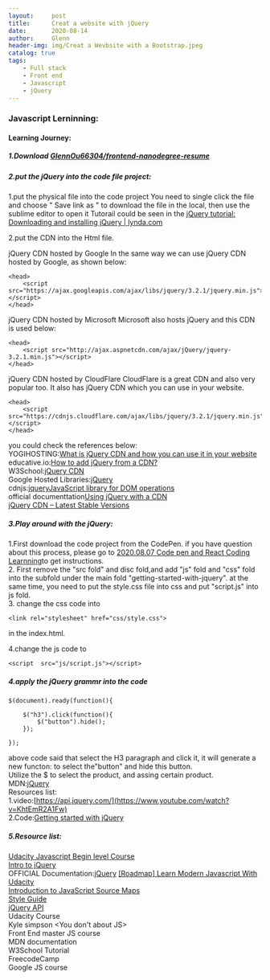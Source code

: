 ```yaml
---
layout:     post
title:      Creat a website with jQuery
date:       2020-08-14
author:     Glenn
header-img: img/Creat a Wevbsite with a Bootstrap.jpeg
catalog: true
tags:
    - Full stack
    - Front end
    - Javascript
    - jQuery
---
```


###  Javascript Lerninning:

#### Learning Journey:
##### 1.Download [GlennOu66304/frontend-nanodegree-resume](https://github.com/GlennOu66304/frontend-nanodegree-resume)

##### 2.put the jQuery into the code file project: 

1.put the physical file into the code project
You need to single click the file and choose " Save link as " to download the file in the local, then use the sublime editor to open it
Tutorail could be seen in the [jQuery tutorial: Downloading and installing jQuery | lynda.com](https://www.youtube.com/watch?v=7hduZL1q-KM) 

2.put the CDN into the Html file. 

jQuery CDN hosted by Google
In the same way we can use jQuery CDN hosted by Google, as shown below:
```
<head>
    <script src="https://ajax.googleapis.com/ajax/libs/jquery/3.2.1/jquery.min.js"></script>
</head>
```
jQuery CDN hosted by Microsoft
Microsoft also hosts jQuery and this CDN is used below:
```
<head>
    <script src="http://ajax.aspnetcdn.com/ajax/jQuery/jquery-3.2.1.min.js"></script>
</head>
```
jQuery CDN hosted by CloudFlare
CloudFlare is a great CDN and also very popular too. It also has jQuery CDN which you can use in your website.
```
<head>
    <script src="https://cdnjs.cloudflare.com/ajax/libs/jquery/3.2.1/jquery.min.js"></script>
</head>
```

you could check the references below:  
YOGIHOSTING:[What is jQuery CDN and how you can use it in your website](https://www.yogihosting.com/jquery-cdn/)   
educative.io:[How to add jQuery from a CDN?](https://www.educative.io/edpresso/how-to-add-jquery-from-a-cdn)  
W3School:[jQuery CDN](https://www.w3schools.com/jquery/jquery_get_started.asp)  
Google Hosted Libraries:[jQuery](https://developers.google.com/speed/libraries#jquery)  
cdnjs:[jqueryJavaScript library for DOM operations](https://cdnjs.com/libraries/jquery/3.3.1)  
official documenttation[Using jQuery with a CDN](https://jquery.com/download/)  
[jQuery CDN – Latest Stable Versions](https://code.jquery.com/)  



##### 3.Play around with the jQuery: 
1.First download the code project from the CodePen. if you have question about this process, please go to [2020.08.07 Code pen and React Coding Learnning](http://glennou.cn/2020/08/07/React-Learning/)to get instructions.  
2. First remove the "src fold" and disc fold,and add "js" fold and "css" fold into the subfold under the main fold "getting-started-with-jquery". at the same time, you need to put the style.css file into css and put "script.js" into
js fold.   
3. change the css code into 
```
<link rel="stylesheet" href="css/style.css">
```
in the index.html.  

4.change the js code to 
```
<script  src="js/script.js"></script>   
```

##### 4.apply the jQuery grammr into the code
```
$(document).ready(function(){
  
    $("h3").click(function(){
        $("button").hide();
    });
  
});
```
above code said that select the H3 paragraph and click it,
it will generate a new functon: to select the"button" and hide this button.  
Utilize the $ to select the product, and assing certain product.  
MDN:[jQuery](https://developer.mozilla.org/en-US/docs/Glossary/jQuery)  
Resources list:  
1.video:[https://api.jquery.com/](https://www.youtube.com/watch?v=KhtEmR2A1Fw)  
2.Code:[Getting started with jQuery](https://codepen.io/beaucarnes/pen/mwGZre)
##### 5.Resource list: 
[Udacity Javascript Begin level Course](https://classroom.udacity.com/courses/ud245)  
[Intro to jQuery](https://www.udacity.com/course/intro-to-jquery--ud245)  
OFFICIAL Documentation:[jQuery](https://jquery.com/download/)
[[Roadmap] Learn Modern Javascript With Udacity](https://medium.com/@berkancetinkaya/roadmap-learn-modern-javascript-with-udacity-297b99033b0c)  
[Introduction to JavaScript Source Maps](https://www.html5rocks.com/en/tutorials/developertools/sourcemaps/)  
[Style Guide](https://learn.jquery.com/style-guide/)  
[jQuery API](https://api.jquery.com/)  
Udacity Course  
Kyle simpson <You don't about JS>  
Front End master JS course  
MDN documentation  
W3School Tutorial  
FreecodeCamp  
Google JS course  
